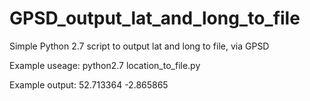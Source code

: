# GPSD_output_lat_and_long_to_file
Simple Python 2.7 script to output lat and long to file, via GPSD

Example useage:
python2.7 location_to_file.py


Example output:
52.713364 -2.865865
